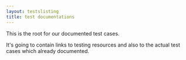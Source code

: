 ```yaml
---
layout: testslisting
title: test documentations
---
```


This is the root for our documented test cases.

It's going to contain links to testing resources and also to the actual test cases which already documented.
